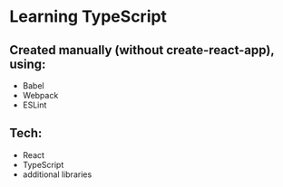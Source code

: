 # Learning TypeScript

## Created manually (without create-react-app), using:
 - Babel
 - Webpack
 - ESLint

## Tech:
 - React
 - TypeScript
 - additional libraries
